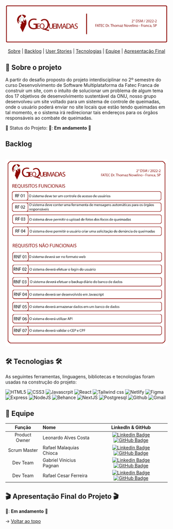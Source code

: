 <br id="topo">

<p align="center"> <img src="./bannerGeoQueimadas.png" /></p>

<p align="center">
    <a href="#sobre">Sobre</a>  |
    <a href="#backlog">Backlog</a>  |
    <a href="#userstorie">User Stories</a>  |
    <a href="#tecnologias">Tecnologias</a>  |  
    <a href="#equipe">Equipe</a>  |  
    <a href="#final">Apresentação Final</a>
</p>

<span id="sobre">

## :bookmark_tabs: Sobre o projeto

A partir do desafio proposto do projeto interdisciplinar no 2º semestre do curso Desenvolvimento de Software Multiplataforma da Fatec Franca de construir um site, com o intuito de solucionar um problema de algum tema dos 17 objetivos de desenvolvimento sustentável da ONU, nosso grupo desenvolveu um site voltado para um sistema de controle de queimadas, onde o usuário poderá enviar no site locais que estão tendo queimadas em tal momento, e o sistema irá redirecionar tais endereços para os órgãos responsáveis ao combate de queimadas.

:pushpin: Status do Projeto: 🚧: **Em andamento** 🚧

<span id="backlog">

## Backlog

<br/>

<div align="center">
    <img width="700px" src="./BacklogRequisitos.png" />
</div>



<span id="tecnologias">

## 🛠️ Tecnologias 🛠️ 

As seguintes ferramentas, linguagens, bibliotecas e tecnologias foram usadas na construção do projeto:
    
![HTML5](https://img.shields.io/badge/HTML5-E34F26?style=for-the-badge&logo=html5&logoColor=white)
![CSS3](https://img.shields.io/badge/CSS3-1572B6?style=for-the-badge&logo=css3&logoColor=white)
![Javascrpit](https://img.shields.io/badge/JavaScript-F7DF1E?style=for-the-badge&logo=javascript&logoColor=black)
![React](https://img.shields.io/badge/React-20232A?style=for-the-badge&logo=react&logoColor=61DAFB)
![Tailwind css](https://img.shields.io/badge/Tailwind_CSS-38B2AC?style=for-the-badge&logo=tailwind-css&logoColor=white)
![Netlify](https://img.shields.io/badge/Netlify-00C7B7?style=for-the-badge&logo=netlify&logoColor=white)
![Figma](https://img.shields.io/badge/Figma-F24E1E?style=for-the-badge&logo=figma&logoColor=white)
![Express](	https://img.shields.io/badge/Express.js-404D59?style=for-the-badge)
![NodeJS](https://img.shields.io/badge/Node.js-43853D?style=for-the-badge&logo=node.js&logoColor=white)
![Behance](https://img.shields.io/badge/Behance-5551ff?style=for-the-badge&logo=behance&logoColor=white)
![NextJS](https://img.shields.io/badge/NextJs-F24E1E?style=for-the-badge&logo=nextjs&logoColor=white)
![Postgresql](https://img.shields.io/badge/PostgreSQL-316192?style=for-the-badge&logo=postgresql&logoColor=white)
![Github](https://img.shields.io/badge/GitHub-100000?style=for-the-badge&logo=github&logoColor=white)
![Gmail](https://img.shields.io/badge/Gmail-D14836?style=for-the-badge&logo=gmail&logoColor=white)


<span id="equipe">

## :busts_in_silhouette: Equipe
    
| Função | Nome | LinkedIn & GitHub |
| :-----------: | :------------------------------------ | :-------------------------------------------------------------------------------------------------------------------------------------------------------------------------------------------------------------------------------------------------------------------------------------------------------------------------: |
| Product Owner | Leonardo Alves Costa | [![Linkedin Badge](https://img.shields.io/badge/Linkedin-blue?style=flat-square&logo=Linkedin&logoColor=white)]() [![GitHub Badge](https://img.shields.io/badge/GitHub-111217?style=flat-square&logo=github&logoColor=white)](https://github.com/leonardoalvescosta)|
| Scrum Master  | Rafael Malaquias Chioca |[![Linkedin Badge](https://img.shields.io/badge/Linkedin-blue?style=flat-square&logo=Linkedin&logoColor=white)](https://www.linkedin.com/in/rafaelchioca/) [![GitHub Badge](https://img.shields.io/badge/GitHub-111217?style=flat-square&logo=github&logoColor=white)](https://github.com/rafaelchioca)|
|   Dev Team    | Gabriel Vinicius Pagnan | [![Linkedin Badge](https://img.shields.io/badge/Linkedin-blue?style=flat-square&logo=Linkedin&logoColor=white)](https://www.linkedin.com/in/gabriel-pagnan00/) [![GitHub Badge](https://img.shields.io/badge/GitHub-111217?style=flat-square&logo=github&logoColor=white)](https://github.com/Gabriel-pagnan)          |
|   Dev Team    | Rafael Cesar Ferreira |   [![Linkedin Badge](https://img.shields.io/badge/Linkedin-blue?style=flat-square&logo=Linkedin&logoColor=white)](https://www.linkedin.com/in/rafael-cesar-ferreira-3894b8231/) [![GitHub Badge](https://img.shields.io/badge/GitHub-111217?style=flat-square&logo=github&logoColor=white)](https://github.com/rafaelcf00)|



<span id="final">

## :clapper: Apresentação Final do Projeto :clapper:
    
🚧: **Em andamento** 🚧
    

→ [Voltar ao topo](#topo)
